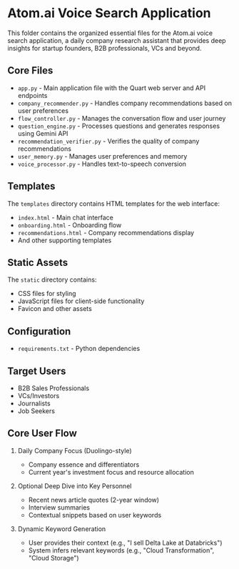 # Atom.ai Voice Search Application

This folder contains the organized essential files for the Atom.ai voice search application, a daily company research assistant that provides deep insights for startup founders, B2B professionals, VCs and beyond. 

## Core Files

- `app.py` - Main application file with the Quart web server and API endpoints
- `company_recommender.py` - Handles company recommendations based on user preferences
- `flow_controller.py` - Manages the conversation flow and user journey
- `question_engine.py` - Processes questions and generates responses using Gemini API
- `recommendation_verifier.py` - Verifies the quality of company recommendations
- `user_memory.py` - Manages user preferences and memory
- `voice_processor.py` - Handles text-to-speech conversion

## Templates

The `templates` directory contains HTML templates for the web interface:
- `index.html` - Main chat interface
- `onboarding.html` - Onboarding flow
- `recommendations.html` - Company recommendations display
- And other supporting templates

## Static Assets

The `static` directory contains:
- CSS files for styling
- JavaScript files for client-side functionality
- Favicon and other assets

## Configuration

- `requirements.txt` - Python dependencies

## Target Users

- B2B Sales Professionals
- VCs/Investors
- Journalists
- Job Seekers

## Core User Flow

1. Daily Company Focus (Duolingo-style)
   - Company essence and differentiators
   - Current year's investment focus and resource allocation

2. Optional Deep Dive into Key Personnel
   - Recent news article quotes (2-year window)
   - Interview summaries
   - Contextual snippets based on user keywords

3. Dynamic Keyword Generation
   - User provides their context (e.g., "I sell Delta Lake at Databricks")
   - System infers relevant keywords (e.g., "Cloud Transformation", "Cloud Storage")
